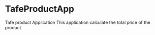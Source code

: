 # TafeProductApp
Tafe product Application
This application calculate the total price of the product
